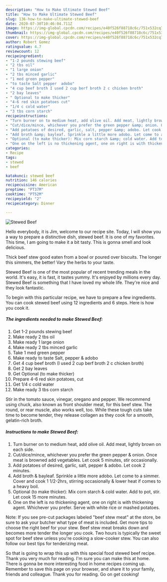 ```yaml
---
description: "How to Make Ultimate Stewed Beef"
title: "How to Make Ultimate Stewed Beef"
slug: 136-how-to-make-ultimate-stewed-beef
date: 2020-07-30T10:46:04.711Z
image: https://img-global.cpcdn.com/recipes/e40f526f88718c6c/751x532cq70/stewed-beef-recipe-main-photo.jpg
thumbnail: https://img-global.cpcdn.com/recipes/e40f526f88718c6c/751x532cq70/stewed-beef-recipe-main-photo.jpg
cover: https://img-global.cpcdn.com/recipes/e40f526f88718c6c/751x532cq70/stewed-beef-recipe-main-photo.jpg
author: Robert Gomez
ratingvalue: 4.7
reviewcount: 12
recipeingredient:
- "1-2 pounds stewing beef"
- "2 tbs oil"
- "1 large onion"
- "2 tbs minced garlic"
- "1 med green pepper"
- "to taste Salt pepper  adobo"
- "4 cup beef broth I used 2 cup berf broth 2 c chicken broth"
- "2 bay leaves"
- " Optional to make thicker"
- "4-6 red skin potatoes cut"
- "1/4 c cold water"
- "3 tbs corn starch"
recipeinstructions:
- "Turn burner on to medium heat, add olive oil. Add meat, lightly brown on each side."
- "Cut/dice/mince, whichever you prefer the green pepper &amp; onion. Once meat is browned add vegetables. Let cook 5 minutes, stir occasionally."
- "Add potatoes of desired, garlic, salt, pepper &amp; adobo. Let cook 2 minutes."
- "Add broth &amp; bayleaf. Sprinkle a little more adobo. Let come to a simmer. Cover and cook 1 1/2-2hrs, stirring occasionally &amp; lower heat if comes to a heavy boil."
- "Optional (to make thicker): Mix corn starch &amp; cold water. Add to pot, stir. Let cook 15 more minutes."
- "One on the left is no thickening agent, one on right is with thickening agent. Whichever you prefer. Serve with white rice or mashed potatoes."
categories:
- Recipe
tags:
- stewed
- beef

katakunci: stewed beef 
nutrition: 146 calories
recipecuisine: American
preptime: "PT37M"
cooktime: "PT52M"
recipeyield: "2"
recipecategory: Dinner

---
```



![Stewed Beef](https://img-global.cpcdn.com/recipes/e40f526f88718c6c/751x532cq70/stewed-beef-recipe-main-photo.jpg)

Hello everybody, it is Jim, welcome to our recipe site. Today, I will show you a way to prepare a distinctive dish, stewed beef. It is one of my favorites. This time, I am going to make it a bit tasty. This is gonna smell and look delicious.

Thick beef stew good eaten from a bowl or poured over biscuits. The longer this simmers, the better! Vary the herbs to your taste.

Stewed Beef is one of the most popular of recent trending meals in the world. It's easy, it is fast, it tastes yummy. It's enjoyed by millions every day. Stewed Beef is something that I have loved my whole life. They're nice and they look fantastic.


To begin with this particular recipe, we have to prepare a few ingredients. You can cook stewed beef using 12 ingredients and 6 steps. Here is how you cook it.

<!--inarticleads1-->

##### The ingredients needed to make Stewed Beef:

1. Get 1-2 pounds stewing beef
1. Make ready 2 tbs oil
1. Make ready 1 large onion
1. Make ready 2 tbs minced garlic
1. Take 1 med green pepper
1. Make ready to taste Salt, pepper &amp; adobo
1. Get 4 cup beef broth (I used 2 cup berf broth 2 c chicken broth)
1. Get 2 bay leaves
1. Get  Optional (to make thicker)
1. Prepare 4-6 red skin potatoes, cut
1. Get 1/4 c cold water
1. Make ready 3 tbs corn starch


Stir in the tomato sauce, vinegar, oregano and pepper. We recommend using chuck, also known as front shoulder meat, for this beef stew. The round, or rear muscle, also works well, too. While these tough cuts take time to become tender, they release collagen as they cook for a smooth, gelatin-rich broth. 

<!--inarticleads2-->

##### Instructions to make Stewed Beef:

1. Turn burner on to medium heat, add olive oil. Add meat, lightly brown on each side.
1. Cut/dice/mince, whichever you prefer the green pepper &amp; onion. Once meat is browned add vegetables. Let cook 5 minutes, stir occasionally.
1. Add potatoes of desired, garlic, salt, pepper &amp; adobo. Let cook 2 minutes.
1. Add broth &amp; bayleaf. Sprinkle a little more adobo. Let come to a simmer. Cover and cook 1 1/2-2hrs, stirring occasionally &amp; lower heat if comes to a heavy boil.
1. Optional (to make thicker): Mix corn starch &amp; cold water. Add to pot, stir. Let cook 15 more minutes.
1. One on the left is no thickening agent, one on right is with thickening agent. Whichever you prefer. Serve with white rice or mashed potatoes.


Note: If you see pre-cut packages labeled &#34;beef stew meat&#34; at the store, be sure to ask your butcher what type of meat is included. Get more tips to choose the right beef for your stew. Beef stew meat breaks down and becomes more tender the longer you cook. Two hours is typically the sweet spot for beef stew unless you&#39;re cooking a slow-cooker stew. You can also follow our best tips for tenderizing meat. 

So that is going to wrap this up with this special food stewed beef recipe. Thank you very much for reading. I'm sure you can make this at home. There is gonna be more interesting food in home recipes coming up. Remember to save this page on your browser, and share it to your family, friends and colleague. Thank you for reading. Go on get cooking!
